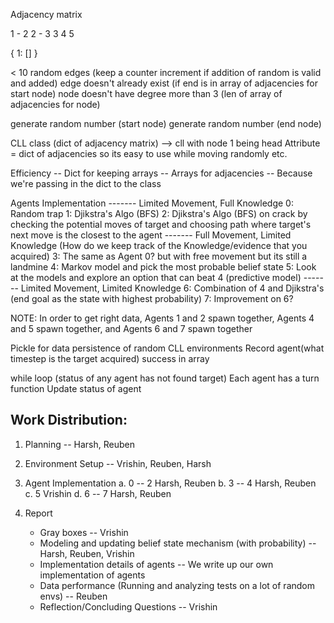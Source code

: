 Adjacency matrix

1 - 2
2 - 3
3
4
5

{
    1: []
}

< 10 random edges (keep a counter increment if addition of random is valid and added)
edge doesn't already exist (if end is in array of adjacencies for start node)
node doesn't have degree more than 3 (len of array of adjacencies for node)

generate random number (start node)
generate random number (end node)


CLL class (dict of adjacency matrix) --> cll with node 1 being head
    Attribute = dict of adjacencies so its easy to use while moving randomly etc.

Efficiency 
-- Dict for keeping arrays
-- Arrays for adjacencies
-- Because we're passing in the dict to the class


Agents Implementation
------- Limited Movement, Full Knowledge
0: Random trap
1: Djikstra's Algo (BFS)
2: Djikstra's Algo (BFS) on crack by checking the potential moves of target and choosing path where target's next move is the closest to the agent
------- Full Movement, Limited Knowledge
(How do we keep track of the Knowledge/evidence that you acquired)
3: The same as Agent 0? but with free movement but its still a landmine
4: Markov model and pick the most probable belief state
5: Look at the models and explore an option that can beat 4 (predictive model)
------- Limited Movement, Limited Knowledge
6: Combination of 4 and Djikstra's (end goal as the state with highest probability)
7: Improvement on 6?

NOTE: In order to get right data, Agents 1 and 2 spawn together, Agents 4 and 5 spawn together, and Agents 6 and 7 spawn together

Pickle for data persistence of random CLL environments
Record agent(what timestep is the target acquired) success in array 

while loop (status of any agent has not found target)
    Each agent has a turn function
    Update status of agent


## Work Distribution:
1. Planning -- Harsh, Reuben
2. Environment Setup -- Vrishin, Reuben, Harsh
3. Agent Implementation
    a. 0 -- 2 Harsh, Reuben
    b. 3 -- 4 Harsh, Reuben
    c. 5 Vrishin
    d. 6 -- 7 Harsh, Reuben


4. Report
    - Gray boxes -- Vrishin
    - Modeling and updating belief state mechanism (with probability) -- Harsh, Reuben, Vrishin
    - Implementation details of agents -- We write up our own implementation of agents
    - Data performance (Running and analyzing tests on a lot of random envs) -- Reuben
    - Reflection/Concluding Questions -- Vrishin